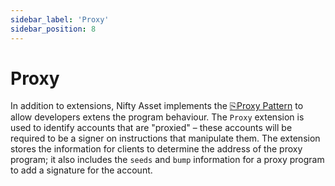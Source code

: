 ```yaml
---
sidebar_label: 'Proxy'
sidebar_position: 8
---
```


# Proxy

In addition to extensions, Nifty Asset implements the [⎘Proxy Pattern](/blog/proxy-pattern) to allow developers extens the program behaviour. The `Proxy` extension is used to identify accounts that are "proxied" – these accounts will be required to be a signer on instructions that manipulate them. The extension stores the information for clients to determine the address of the proxy program; it also includes the `seeds` and `bump` information for a proxy program to add a signature for the account.